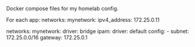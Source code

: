 Docker compose files for my homelab config.

For each app:
  networks:
    mynetwork:
      ipv4_address: 172.25.0.11

networks:
  mynetwork:
    driver: bridge
    ipam:
      driver: default
      config:
        - subnet: 172.25.0.0/16
          gateway: 172.25.0.1
